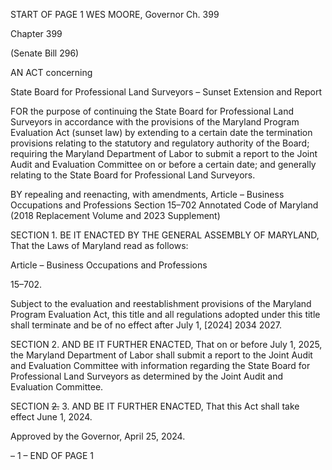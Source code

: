 START OF PAGE 1
WES MOORE, Governor Ch. 399

Chapter 399

(Senate Bill 296)

AN ACT concerning

State Board for Professional Land Surveyors – Sunset Extension and Report

FOR the purpose of continuing the State Board for Professional Land Surveyors in
accordance with the provisions of the Maryland Program Evaluation Act (sunset law)
by extending to a certain date the termination provisions relating to the statutory
and regulatory authority of the Board; requiring the Maryland Department of Labor
to submit a report to the Joint Audit and Evaluation Committee on or before a certain
date; and generally relating to the State Board for Professional Land Surveyors.

BY repealing and reenacting, with amendments,
Article – Business Occupations and Professions
Section 15–702
Annotated Code of Maryland
(2018 Replacement Volume and 2023 Supplement)

SECTION 1. BE IT ENACTED BY THE GENERAL ASSEMBLY OF MARYLAND,
That the Laws of Maryland read as follows:

Article – Business Occupations and Professions

15–702.

Subject to the evaluation and reestablishment provisions of the Maryland Program
Evaluation Act, this title and all regulations adopted under this title shall terminate and
be of no effect after July 1, [2024] 2034 2027.

SECTION 2. AND BE IT FURTHER ENACTED, That on or before July 1, 2025, the
Maryland Department of Labor shall submit a report to the Joint Audit and Evaluation
Committee with information regarding the State Board for Professional Land Surveyors as
determined by the Joint Audit and Evaluation Committee.

SECTION ~~2.~~ 3. AND BE IT FURTHER ENACTED, That this Act shall take effect
June 1, 2024.

Approved by the Governor, April 25, 2024.

– 1 –
END OF PAGE 1